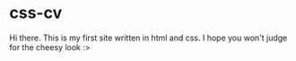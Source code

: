 # css-cv
Hi there. This is my first site written in html and css. I hope you won't judge for the cheesy look :>
